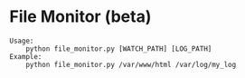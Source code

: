 # File Monitor (beta)

```
Usage:
	python file_monitor.py [WATCH_PATH] [LOG_PATH]
Example:
	python file_monitor.py /var/www/html /var/log/my_log
```
